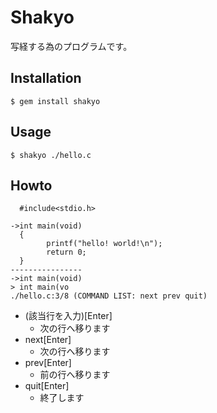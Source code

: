 # Shakyo

写経する為のプログラムです。

## Installation

    $ gem install shakyo

## Usage

    $ shakyo ./hello.c

## Howto
      #include<stdio.h>

    ->int main(void)
      {
            printf("hello! world!\n");
            return 0;
      }
    ----------------
    ->int main(void)
    > int main(vo
    ./hello.c:3/8 (COMMAND LIST: next prev quit)

* (該当行を入力)[Enter]
  * 次の行へ移ります
* next[Enter]
  * 次の行へ移ります
* prev[Enter]
  * 前の行へ移ります
* quit[Enter]
  * 終了します

